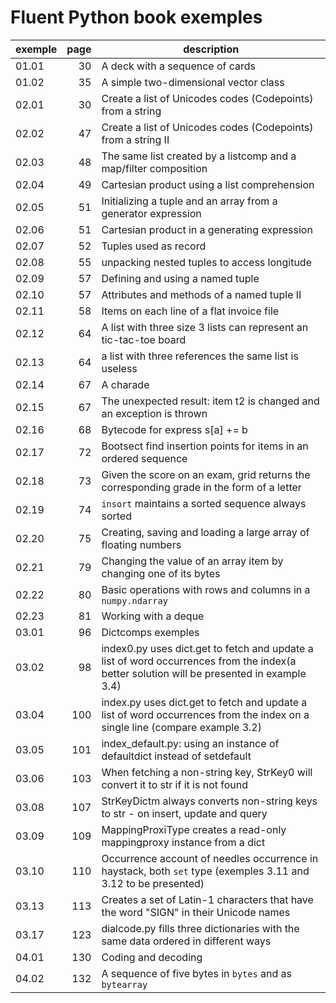 # Fluent Python book exemples

exemple | page | description
--- | ---: | ---
01.01 | 30 | A deck with a sequence of cards
01.02 | 35 | A simple two-dimensional vector class
02.01 | 30 | Create a list of Unicodes codes (Codepoints) from a string
02.02 | 47 | Create a list of Unicodes codes (Codepoints) from a string II
02.03 | 48 | The same list created by a listcomp and a map/filter composition
02.04 | 49 | Cartesian product using a list comprehension
02.05 | 51 | Initializing a tuple and an array from a generator expression
02.06 | 51 | Cartesian product in a generating expression
02.07 | 52 | Tuples used as record
02.08 | 55 | unpacking nested tuples to access longitude
02.09 | 57 | Defining and using a named tuple
02.10 | 57 | Attributes and methods of a named tuple II
02.11 | 58 | Items on each line of a flat invoice file
02.12 | 64 | A list with three size 3 lists can represent an tic-tac-toe board
02.13 | 64 | a list with three references the same list is useless
02.14 | 67 | A charade
02.15 | 67 | The unexpected result: item t2 is changed and an exception is thrown
02.16 | 68 | Bytecode for express s[a] += b
02.17 | 72 | Bootsect find insertion points for items in an ordered sequence
02.18 | 73 | Given the score on an exam, grid returns the corresponding grade in the form of a letter
02.19 | 74 | `insort` maintains a sorted sequence always sorted
02.20 | 75 | Creating, saving and loading a large array of floating numbers
02.21 | 79 | Changing the value of an array item by changing one of its bytes
02.22 | 80 | Basic operations with rows and columns in a `numpy.ndarray`
02.23 | 81 | Working with a deque
03.01 | 96 | Dictcomps exemples
03.02 | 98 | index0.py uses dict.get to fetch and update a list of word occurrences from the index(a better solution will be presented in example 3.4)
03.04 | 100 | index.py uses dict.get to fetch and update a list of word occurrences from the index on a single line (compare example 3.2)
03.05 | 101 | index_default.py: using an instance of defaultdict instead of setdefault
03.06 | 103 | When fetching a non-string key, StrKey0 will convert it to str if it is not found
03.08 | 107 | StrKeyDictm always converts non-string keys to str - on insert, update and query
03.09 | 109 | MappingProxiType creates a read-only mappingproxy instance from a dict
03.10 | 110 | Occurrence account of needles occurrence in haystack, both `set` type (exemples 3.11 and 3.12 to be presented)
03.13 | 113 | Creates a set of Latin-1 characters that have the word "SIGN" in their Unicode names
03.17 | 123 | dialcode.py fills three dictionaries with the same data ordered in different ways
04.01 | 130 | Coding and decoding
04.02 | 132 | A sequence of five bytes in `bytes` and as `bytearray`
